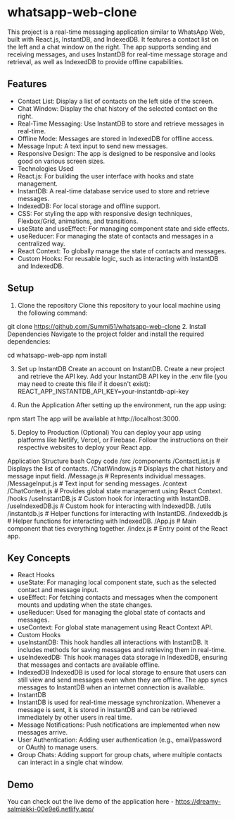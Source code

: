 # whatsapp-web-clone

This project is a real-time messaging application similar to WhatsApp Web, built with React.js, InstantDB, and IndexedDB. It features a contact list on the left and a chat window on the right. The app supports sending and receiving messages, and uses InstantDB for real-time message storage and retrieval, as well as IndexedDB to provide offline capabilities.

## Features
- Contact List: Display a list of contacts on the left side of the screen.
- Chat Window: Display the chat history of the selected contact on the right.
- Real-Time Messaging: Use InstantDB to store and retrieve messages in real-time.
- Offline Mode: Messages are stored in IndexedDB for offline access.
- Message Input: A text input to send new messages.
- Responsive Design: The app is designed to be responsive and looks good on various screen sizes.
- Technologies Used
- React.js: For building the user interface with hooks and state management.
- InstantDB: A real-time database service used to store and retrieve messages.
- IndexedDB: For local storage and offline support.
- CSS: For styling the app with responsive design techniques, Flexbox/Grid, animations, and transitions.
- useState and useEffect: For managing component state and side effects.
- useReducer: For managing the state of contacts and messages in a centralized way.
- React Context: To globally manage the state of contacts and messages.
- Custom Hooks: For reusable logic, such as interacting with InstantDB and IndexedDB.
## Setup
1. Clone the repository
Clone this repository to your local machine using the following command:

git clone https://github.com/Summi51/whatsapp-web-clone
2. Install Dependencies
Navigate to the project folder and install the required dependencies:

cd whatsapp-web-app
npm install

3. Set up InstantDB
Create an account on InstantDB.
Create a new project and retrieve the API key.
Add your InstantDB API key in the .env file (you may need to create this file if it doesn't exist):
REACT_APP_INSTANTDB_API_KEY=your-instantdb-api-key

4. Run the Application
After setting up the environment, run the app using:

npm start
The app will be available at http://localhost:3000.

5. Deploy to Production (Optional)
You can deploy your app using platforms like Netlify, Vercel, or Firebase. Follow the instructions on their respective websites to deploy your React app.

Application Structure
bash
Copy code
/src
  /components
    /ContactList.js       # Displays the list of contacts.
    /ChatWindow.js        # Displays the chat history and message input field.
    /Message.js           # Represents individual messages.
    /MessageInput.js      # Text input for sending messages.
  /context
    /ChatContext.js       # Provides global state management using React Context.
  /hooks
    /useInstantDB.js      # Custom hook for interacting with InstantDB.
    /useIndexedDB.js      # Custom hook for interacting with IndexedDB.
  /utils
    /instantdb.js         # Helper functions for interacting with InstantDB.
    /indexeddb.js         # Helper functions for interacting with IndexedDB.
  /App.js                 # Main component that ties everything together.
  /index.js               # Entry point of the React app.
  
## Key Concepts
- React Hooks
- useState: For managing local component state, such as the selected contact and message input.
- useEffect: For fetching contacts and messages when the component mounts and updating when the state changes.
- useReducer: Used for managing the global state of contacts and messages.
- useContext: For global state management using React Context API.
- Custom Hooks
- useInstantDB: This hook handles all interactions with InstantDB. It includes methods for saving messages and retrieving them in real-time.
- useIndexedDB: This hook manages data storage in IndexedDB, ensuring that messages and contacts are available offline.
- IndexedDB
IndexedDB is used for local storage to ensure that users can still view and send messages even when they are offline. The app syncs messages to InstantDB when an internet connection is available.
- InstantDB
- InstantDB is used for real-time message synchronization. Whenever a message is sent, it is stored in InstantDB and can be retrieved immediately by other users in real time.
- Message Notifications: Push notifications are implemented when new messages arrive.
- User Authentication: Adding user authentication (e.g., email/password or OAuth) to manage users.
- Group Chats: Adding support for group chats, where multiple contacts can interact in a single chat window.
## Demo
You can check out the live demo of the application here - https://dreamy-salmiakki-00e9e6.netlify.app/ 
